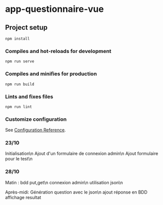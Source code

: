 # app-questionnaire-vue

## Project setup
```
npm install
```

### Compiles and hot-reloads for development
```
npm run serve
```

### Compiles and minifies for production
```
npm run build
```

### Lints and fixes files
```
npm run lint
```

### Customize configuration
See [Configuration Reference](https://cli.vuejs.org/config/).

### 23/10
Initialisation\n
Ajout d'un formulaire de connexion admin\n
Ajout formulaire pour le test\n

### 28/10
Matin : bdd put,get\n
connexion admin\n
utilisation json\n

Après-midi: Génération question avec le json\n
ajout réponse en BDD
affichage resultat
